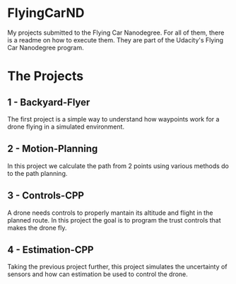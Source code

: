 # FlyingCarND
My projects submitted to the Flying Car Nanodegree. For all of them, there is a readme on how to execute them. They are part of the Udacity's Flying Car Nanodegree program. 

# The Projects
## 1 - Backyard-Flyer
The first project is a simple way to understand how waypoints work for a drone flying in a simulated environment.

## 2 - Motion-Planning
In this project we calculate the path from 2 points using various methods do to the path planning.

## 3 - Controls-CPP
A drone needs controls to properly mantain its altitude and flight in the planned route. In this project the goal is to program the trust controls that makes the drone fly.

## 4 - Estimation-CPP
Taking the previous project further, this project simulates the uncertainty of sensors and how can estimation be used to control the drone.
